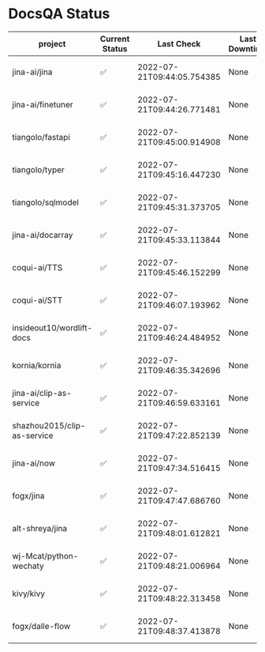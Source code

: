 # DocsQA Status

|          project          |Current Status|        Last Check        |Last Downtime|                      % Uptime                      |
|---------------------------|--------------|--------------------------|-------------|----------------------------------------------------|
|jina-ai/jina               |✅            |2022-07-21T09:44:05.754385|None         |66.66666666666667 (since 2022-07-21 07:00:17.802578)|
|jina-ai/finetuner          |✅            |2022-07-21T09:44:26.771481|None         |66.66666666666667 (since 2022-07-21 07:00:17.802578)|
|tiangolo/fastapi           |✅            |2022-07-21T09:45:00.914908|None         |66.66666666666667 (since 2022-07-21 07:00:17.802578)|
|tiangolo/typer             |✅            |2022-07-21T09:45:16.447230|None         |66.66666666666667 (since 2022-07-21 07:00:17.802578)|
|tiangolo/sqlmodel          |✅            |2022-07-21T09:45:31.373705|None         |66.66666666666667 (since 2022-07-21 07:00:17.802578)|
|jina-ai/docarray           |✅            |2022-07-21T09:45:33.113844|None         |66.66666666666667 (since 2022-07-21 07:00:17.802578)|
|coqui-ai/TTS               |✅            |2022-07-21T09:45:46.152299|None         |66.66666666666667 (since 2022-07-21 07:00:17.802578)|
|coqui-ai/STT               |✅            |2022-07-21T09:46:07.193962|None         |66.66666666666667 (since 2022-07-21 07:00:17.802578)|
|insideout10/wordlift-docs  |✅            |2022-07-21T09:46:24.484952|None         |66.66666666666667 (since 2022-07-21 07:00:17.802578)|
|kornia/kornia              |✅            |2022-07-21T09:46:35.342696|None         |66.66666666666667 (since 2022-07-21 07:00:17.802578)|
|jina-ai/clip-as-service    |✅            |2022-07-21T09:46:59.633161|None         |66.66666666666667 (since 2022-07-21 07:00:17.802578)|
|shazhou2015/clip-as-service|✅            |2022-07-21T09:47:22.852139|None         |66.66666666666667 (since 2022-07-21 07:00:17.802578)|
|jina-ai/now                |✅            |2022-07-21T09:47:34.516415|None         |66.66666666666667 (since 2022-07-21 07:00:17.802578)|
|fogx/jina                  |✅            |2022-07-21T09:47:47.686760|None         |66.66666666666667 (since 2022-07-21 07:00:17.802578)|
|alt-shreya/jina            |✅            |2022-07-21T09:48:01.612821|None         |66.66666666666667 (since 2022-07-21 07:00:17.802578)|
|wj-Mcat/python-wechaty     |✅            |2022-07-21T09:48:21.006964|None         |66.66666666666667 (since 2022-07-21 07:00:17.802578)|
|kivy/kivy                  |✅            |2022-07-21T09:48:22.313458|None         |66.66666666666667 (since 2022-07-21 07:00:17.802578)|
|fogx/dalle-flow            |✅            |2022-07-21T09:48:37.413878|None         |66.66666666666667 (since 2022-07-21 07:00:17.802578)|
